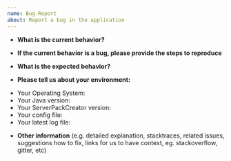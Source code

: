 ```yaml
---
name: Bug Report
about: Report a bug in the application
---
```


* **What is the current behavior?**
<!-- Issues like "doesn't work" and then not providing information as to WHAT isn't working, may be closed without further comment.-->


* **If the current behavior is a bug, please provide the steps to reproduce**
<!-- providing steps to reproduce is vital in order to verify that it is indeed a bug in the software, and not just a misconfiguration on your part. It helps us track down the source of the problem. -->


* **What is the expected behavior?**
<!-- How is it supposed to work, but currently isn't? What's the expected outcome of what you are currently trying to do? -->


* **Please tell us about your environment:**
<!-- Failing to provide this information slows down reacting on your issue. Withholding this information may lead to us not being able to reproduce your problem to find the source of the problem. -->

- Your Operating System:
- Your Java version: 
- Your ServerPackCreator version:
- Your config file: <!-- Upload your config-file to https://gist.github.com/ --> 
- Your latest log file: <!-- Upload your log-file to https://gist.github.com/ -->

* **Other information** (e.g. detailed explanation, stacktraces, related issues, suggestions how to fix, links for us to have context, eg. stackoverflow, gitter, etc)

